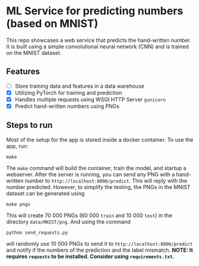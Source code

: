 # ML Service for predicting numbers (based on MNIST)

This repo showcases a web service that predicts the hand-written number. It is
built using a simple convolutional neural network (CNN) and is trained on the
MNIST dataset.

## Features

- [ ] Store training data and features in a data warehouse
- [X] Utilizing PyTorch for training and prediction
- [X] Handles multiple requests using WSGI HTTP Server `gunicorn`
- [X] Predict hand-written numbers using PNGs

## Steps to run

Most of the setup for the app is stored inside a docker container. To use the app, run:

```shell
make
```

The `make` command will build the container, train the model, and startup a
webserver. After the server is running, you can send any PNG with a
hand-written number to `http://localhost:8000/predict`. This will reply with
the number predicted. However, to simplify the testing, the PNGs in the MNIST dataset can be generated using

```shell
make pngs
```

This will create 70 000 PNGs (60 000 `train` and 10 000 `test`) in the
directory `data/MNIST/png`. And using the command

```shell
python send_requests.py
```

will randomly use 10 000 PNGs to send it to `http://localhost:8000/predict` and
notify if the numbers of the prediction and the label mismatch. **NOTE: It
requires `requests` to be installed. Consider using `requirements.txt`.**
